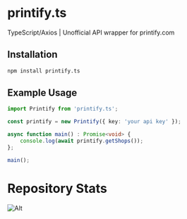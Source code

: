 # printify.ts
TypeScript/Axios | Unofficial API wrapper for printify.com

## Installation
```bash
npm install printify.ts
```

## Example Usage
```ts
import Printify from 'printify.ts';

const printify = new Printify({ key: 'your api key' });

async function main() : Promise<void> {
    console.log(await printify.getShops());
};

main();
```

# Repository Stats
![Alt](https://repobeats.axiom.co/api/embed/be545157cf383fb614c9fe35fdafdc2fd8febe1c.svg "Repobeats analytics image")